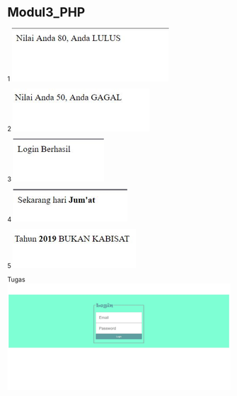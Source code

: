# Modul3_PHP
1
![alt text](https://github.com/faizdiandra/Modul3_PHP/blob/master/1.JPG)



2
![alt text](https://github.com/faizdiandra/Modul3_PHP/blob/master/2.JPG)



3
![alt text](https://github.com/faizdiandra/Modul3_PHP/blob/master/3.JPG)



4
![alt text](https://github.com/faizdiandra/Modul3_PHP/blob/master/4.JPG)



5
![alt text](https://github.com/faizdiandra/Modul3_PHP/blob/master/5.JPG)



Tugas
![alt text](https://github.com/faizdiandra/Modul3_PHP/blob/master/Tugas.JPG)
